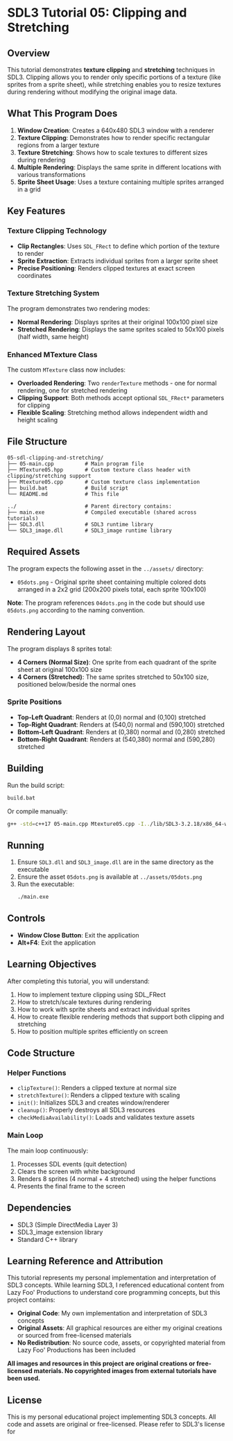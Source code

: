 # SDL3 Tutorial 05: Clipping and Stretching

## Overview

This tutorial demonstrates **texture clipping** and **stretching** techniques in SDL3. Clipping allows you to render only specific portions of a texture (like sprites from a sprite sheet), while stretching enables you to resize textures during rendering without modifying the original image data.

## What This Program Does

1. **Window Creation**: Creates a 640x480 SDL3 window with a renderer
2. **Texture Clipping**: Demonstrates how to render specific rectangular regions from a larger texture
3. **Texture Stretching**: Shows how to scale textures to different sizes during rendering
4. **Multiple Rendering**: Displays the same sprite in different locations with various transformations
5. **Sprite Sheet Usage**: Uses a texture containing multiple sprites arranged in a grid

## Key Features

### Texture Clipping Technology
- **Clip Rectangles**: Uses `SDL_FRect` to define which portion of the texture to render
- **Sprite Extraction**: Extracts individual sprites from a larger sprite sheet
- **Precise Positioning**: Renders clipped textures at exact screen coordinates

### Texture Stretching System
The program demonstrates two rendering modes:
- **Normal Rendering**: Displays sprites at their original 100x100 pixel size
- **Stretched Rendering**: Displays the same sprites scaled to 50x100 pixels (half width, same height)

### Enhanced MTexture Class
The custom `MTexture` class now includes:
- **Overloaded Rendering**: Two `renderTexture` methods - one for normal rendering, one for stretched rendering
- **Clipping Support**: Both methods accept optional `SDL_FRect*` parameters for clipping
- **Flexible Scaling**: Stretching method allows independent width and height scaling

## File Structure

```
05-sdl-clipping-and-stretching/
├── 05-main.cpp          # Main program file
├── MTexture05.hpp       # Custom texture class header with clipping/stretching support
├── Mtexture05.cpp       # Custom texture class implementation
├── build.bat            # Build script
└── README.md            # This file

../                      # Parent directory contains:
├── main.exe             # Compiled executable (shared across tutorials)
├── SDL3.dll             # SDL3 runtime library
└── SDL3_image.dll       # SDL3_image runtime library
```

## Required Assets

The program expects the following asset in the `../assets/` directory:
- `05dots.png` - Original sprite sheet containing multiple colored dots arranged in a 2x2 grid (200x200 pixels total, each sprite 100x100)

**Note**: The program references `04dots.png` in the code but should use `05dots.png` according to the naming convention.

## Rendering Layout

The program displays 8 sprites total:
- **4 Corners (Normal Size)**: One sprite from each quadrant of the sprite sheet at original 100x100 size
- **4 Corners (Stretched)**: The same sprites stretched to 50x100 size, positioned below/beside the normal ones

### Sprite Positions
- **Top-Left Quadrant**: Renders at (0,0) normal and (0,100) stretched
- **Top-Right Quadrant**: Renders at (540,0) normal and (590,100) stretched  
- **Bottom-Left Quadrant**: Renders at (0,380) normal and (0,280) stretched
- **Bottom-Right Quadrant**: Renders at (540,380) normal and (590,280) stretched

## Building

Run the build script:
```bash
build.bat
```

Or compile manually:
```bash
g++ -std=c++17 05-main.cpp Mtexture05.cpp -I../lib/SDL3-3.2.18/x86_64-w64-mingw32/include -I../lib/SDL3_image-3.2.4/x86_64-w64-mingw32/include -L../lib/SDL3-3.2.18/x86_64-w64-mingw32/lib -L../lib/SDL3_image-3.2.4/x86_64-w64-mingw32/lib -lSDL3 -lSDL3_image -o main.exe
```

## Running

1. Ensure `SDL3.dll` and `SDL3_image.dll` are in the same directory as the executable
2. Ensure the asset `05dots.png` is available at `../assets/05dots.png`
3. Run the executable:
   ```bash
   ./main.exe
   ```

## Controls

- **Window Close Button**: Exit the application
- **Alt+F4**: Exit the application

## Learning Objectives

After completing this tutorial, you will understand:
1. How to implement texture clipping using SDL_FRect
2. How to stretch/scale textures during rendering
3. How to work with sprite sheets and extract individual sprites
4. How to create flexible rendering methods that support both clipping and stretching
5. How to position multiple sprites efficiently on screen

## Code Structure

### Helper Functions
- `clipTexture()`: Renders a clipped texture at normal size
- `stretchTexture()`: Renders a clipped texture with scaling
- `init()`: Initializes SDL3 and creates window/renderer
- `cleanup()`: Properly destroys all SDL3 resources
- `checkMediaAvailability()`: Loads and validates texture assets

### Main Loop
The main loop continuously:
1. Processes SDL events (quit detection)
2. Clears the screen with white background
3. Renders 8 sprites (4 normal + 4 stretched) using the helper functions
4. Presents the final frame to the screen

## Dependencies

- SDL3 (Simple DirectMedia Layer 3)
- SDL3_image extension library
- Standard C++ library

## Learning Reference and Attribution

This tutorial represents my personal implementation and interpretation of SDL3 concepts. While learning SDL3, I referenced educational content from Lazy Foo' Productions to understand core programming concepts, but this project contains:

- **Original Code**: My own implementation and interpretation of SDL3 concepts
- **Original Assets**: All graphical resources are either my original creations or sourced from free-licensed materials
- **No Redistribution**: No source code, assets, or copyrighted material from Lazy Foo' Productions has been included

**All images and resources in this project are original creations or free-licensed materials. No copyrighted images from external tutorials have been used.**

## License

This is my personal educational project implementing SDL3 concepts. All code and assets are original or free-licensed. Please refer to SDL3's license for
